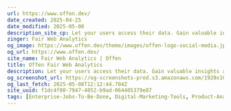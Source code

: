 ```yaml
---
url: https://www.offen.dev/
date_created: 2025-04-25
date_modified: 2025-05-08
description_site_cp: Let your users access their data. Gain valuable insights at the same time. Open, lightweight, self hosted and free.
zinger: Fair Web Analytics
og_image: https://www.offen.dev/theme/images/offen-logo-social-media.jpg
og_url: https://www.offen.dev/
site_name: Fair Web Analytics | Offen
title: Offen Fair Web Analytics
description: Let your users access their data. Gain valuable insights at the same time. Open, lightweight, self hosted and free.
og_screenshot_url: https://og-screenshots-prod.s3.amazonaws.com/1920x1080/80/false/f746dd667d142367ba2c6f35a93bdedfce637d33e6ce6fb77b1604f0ee3348a0.jpeg
og_last_fetch: 2025-05-08T12:12:44.704Z
site_uuid: f1dc4f80-7947-4852-b9ad-064405379e87
tags: [Enterprise-Jobs-To-Be-Done, Digital-Marketing-Tools, Product-Analytics, Self-Hosted-Alternatives]
---
```


